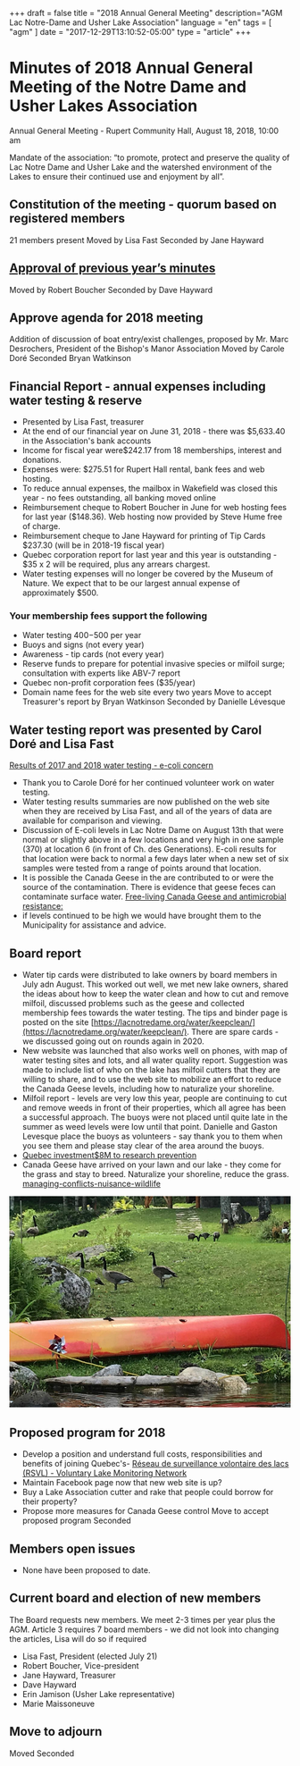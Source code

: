 +++
draft = false
title = "2018 Annual General Meeting"
description="AGM Lac Notre-Dame and Usher Lake Association"
language = "en"
tags = [
    "agm"
]
date = "2017-12-29T13:10:52-05:00"
type = "article"
+++
<!-- markdownlint-disable MD033 MD041 MD002 MD026-->

# Minutes of 2018 Annual General Meeting of the Notre Dame and Usher Lakes Association

Annual General Meeting - Rupert Community Hall, August 18, 2018, 10:00 am

Mandate of the association:
“to promote, protect and preserve the quality of Lac Notre Dame and Usher Lake and the watershed environment of the Lakes to ensure their continued use and enjoyment by all”.

## Constitution of the meeting - quorum based on registered members

21 members present 
Moved by Lisa Fast
Seconded by Jane Hayward

## [Approval of previous year’s minutes](https://lacnotredame.org/assets/docs/minutes/AGM_Minutes_2017.pdf)

Moved by Robert Boucher 
Seconded by Dave Hayward

## Approve agenda for 2018 meeting
Addition of discussion of boat entry/exist challenges, proposed by Mr. Marc Desrochers, President of the Bishop's Manor Association
Moved by Carole Doré 
Seconded Bryan Watkinson

## Financial Report  - annual expenses including water testing & reserve

* Presented by Lisa Fast, treasurer
* At the end of our financial year on June 31, 2018 - there was $5,633.40 in the Association's bank accounts
* Income for fiscal year were$242.17 from 18 memberships, interest and donations.
* Expenses were: $275.51 for Rupert Hall rental, bank fees and web hosting.
* To reduce annual expenses, the mailbox in Wakefield was closed this year - no fees outstanding, all banking moved online
* Reimbursement cheque to Robert Boucher in June for web hosting fees for last year ($148.36). Web hosting now provided by Steve Hume free of charge.
* Reimbursement cheque to Jane Hayward for printing of Tip Cards $237.30 (will be in 2018-19 fiscal year)
* Quebec corporation report for last year and this year is outstanding - $35 x 2 will be required, plus any arrears chargest. 
* Water testing expenses will no longer be covered by the Museum of Nature. We expect that to be our largest annual expense of approximately $500.

### Your membership fees support the following

* Water testing $400-$500 per year
* Buoys and signs (not every year)
* Awareness - tip cards  (not every year)
* Reserve funds to prepare for potential invasive species or milfoil surge; consultation with experts like ABV-7 report
* Quebec non-profit corporation fees ($35/year)
* Domain name fees for the web site every two years
Move to accept Treasurer's report by Bryan Watkinson
Seconded by Danielle Lévesque

## Water testing report was presented by Carol Doré and Lisa Fast

[Results of 2017 and 2018 water testing - e-coli concern](https://lacnotredame.org/water/qualityreports/)
* Thank you to Carole Doré for her continued volunteer work on water testing.
* Water testing results summaries are now published on the web site when they are received by Lisa Fast, and all of the years of data are available for comparison and viewing.  
* Discussion of E-coli levels in Lac Notre Dame on August 13th that were normal or slightly above in a few locations and very high in one sample (370) at location 6 (in front of Ch. des Generations). E-coli results for that location were back to normal a few days later when a new set of six samples were tested from a range of points around that location. 
* It is possible the Canada Geese in the are contributed to or were the source of the contamination. There is evidence that geese feces can contaminate surface water. [Free-living Canada Geese and antimicrobial resistance: ](https://wwwnc.cdc.gov/eid/article/11/6/04-0717_article)
* if levels continued to be high we would have brought them to the Municipality for assistance and advice.  


## Board report

* Water tip cards were distributed to lake owners by board members in July adn August. This worked out well, we met new lake owners, shared the ideas about how to keep the water clean and how to cut and remove milfoil,  discussed problems such as the geese and collected membership fees towards the water testing.   The tips and binder page is posted on the site [https://lacnotredame.org/water/keepclean/](https://lacnotredame.org/water/keepclean/). There are spare cards - we discussed going out on rounds again in 2020.  
* New website was launched that also works well on phones, with map of water testing sites and lots, and all water quality report. Suggestion was made to include list of who on the lake has milfoil cutters that they are willing to share, and to use the web site to mobilize an effort to reduce the Canada Geese levels, including how to naturalize your shoreline.  
* Milfoil report - levels are very low this year, people are continuing to cut and remove weeds in front of their properties, which all agree has been a successful approach. The buoys were not placed until quite late in the summer as weed levels were low until that point. Danielle and Gaston Levesque place the buoys as volunteers - say thank you to them when you see them and please stay clear of the area around the buoys.
* [Quebec investment$8M to research prevention](https://www.cbc.ca/news/canada/montreal/zombie-plant-quebec-investment-1.4751909)
* Canada Geese have arrived on your lawn and our lake - they come for the grass and stay to breed. Naturalize your shoreline, reduce the grass. [managing-conflicts-nuisance-wildlife](https://www.canada.ca/en/environment-climate-change/services/migratory-bird-conservation/managing-conflicts-nuisance-wildlife/frequently-asked-questions.html)

<img src="/assets/img/geese.jpg" class="img-fluid py-3" alt="Canada geese in front of a cottage on Lac Notre Dame, pinwheels and ropes were an attempt to prevent their entry from the water, but unfortunately the geese have become acclimated to these barriers" />

## Proposed program for 2018

* Develop a position and understand full costs, responsibilities and benefits of joining Quebec's- [Réseau de surveillance volontaire des lacs (RSVL) - Voluntary Lake Monitoring Network](http://www.mddelcc.gouv.qc.ca/eau/rsvl/index.htm)
* Maintain Facebook page now that new web site is up?
* Buy a Lake Association cutter and rake that people could borrow for their property?
* Propose more measures for Canada Geese control 
Move to accept proposed program
Seconded

## Members open issues

* None have been proposed to date.

## Current board and election of new members

The Board requests new members. We meet 2-3 times per year plus the AGM. Article 3 requires 7 board members - we did not look into changing the articles, Lisa will do so if required

* Lisa Fast, President (elected July 21)
* Robert Boucher, Vice-president
* Jane Hayward, Treasurer
* Dave Hayward
* Erin Jamison (Usher Lake representative)
* Marie Maissoneuve

## Move to adjourn

Moved
Seconded
